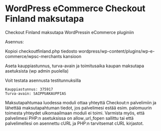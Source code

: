 WordPress eCommerce Checkout Finland maksutapa
==============================================

Checkout Finland maksutapa WordPressin eCommerce pluginiin 

Asennus:

Kopioi checkoutfinland.php tiedosto wordpress/wp-content/plugins/wp-e-commerce/wpsc-merchants kansioon
	
Aseta kauppiastunnus, turva-avain ja toimitusaika kaupan maksutapa asetuksista (wp admin puolella)
	
Voit testata asennusta testitunnuksilla

	Kauppiastunnus: 375917 
	Turva-avain: SAIPPUAKAUPPIAS

Maksutapahtumaa luodessa moduli ottaa yhteyttä Checkout:n palvelimiin ja lähettää maksutapahtuman tiedot, jos palvelimesi estää esim. palomuurin toimesta yhteydet ulkomaailmaan moduli ei toimi. Varmista myös, että palvelimesi PHP:n asetuksissa on allow_url_fopen sallittu tai että palvelimellesi on asennettu cURL ja PHP:n tarvitsemat cURL kirjastot.